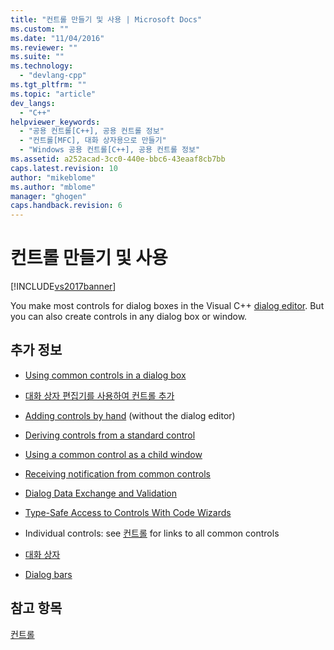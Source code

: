```yaml
---
title: "컨트롤 만들기 및 사용 | Microsoft Docs"
ms.custom: ""
ms.date: "11/04/2016"
ms.reviewer: ""
ms.suite: ""
ms.technology: 
  - "devlang-cpp"
ms.tgt_pltfrm: ""
ms.topic: "article"
dev_langs: 
  - "C++"
helpviewer_keywords: 
  - "공용 컨트롤[C++], 공용 컨트롤 정보"
  - "컨트롤[MFC], 대화 상자용으로 만들기"
  - "Windows 공용 컨트롤[C++], 공용 컨트롤 정보"
ms.assetid: a252acad-3cc0-440e-bbc6-43eaaf8cb7bb
caps.latest.revision: 10
author: "mikeblome"
ms.author: "mblome"
manager: "ghogen"
caps.handback.revision: 6
---
```

# 컨트롤 만들기 및 사용
[!INCLUDE[vs2017banner](../assembler/inline/includes/vs2017banner.md)]

You make most controls for dialog boxes in the Visual C\+\+ [dialog editor](../mfc/dialog-editor.md).  But you can also create controls in any dialog box or window.  
  
## 추가 정보  
  
-   [Using common controls in a dialog box](../mfc/using-common-controls-in-a-dialog-box.md)  
  
-   [대화 상자 편집기를 사용하여 컨트롤 추가](../mfc/using-the-dialog-editor-to-add-controls.md)  
  
-   [Adding controls by hand](../mfc/adding-controls-by-hand.md) \(without the dialog editor\)  
  
-   [Deriving controls from a standard control](../mfc/deriving-controls-from-a-standard-control.md)  
  
-   [Using a common control as a child window](../mfc/using-a-common-control-as-a-child-window.md)  
  
-   [Receiving notification from common controls](../mfc/receiving-notification-from-common-controls.md)  
  
-   [Dialog Data Exchange and Validation](../mfc/dialog-data-exchange-and-validation.md)  
  
-   [Type\-Safe Access to Controls With Code Wizards](../mfc/type-safe-access-to-controls-with-code-wizards.md)  
  
-   Individual controls: see [컨트롤](../mfc/controls-mfc.md) for links to all common controls  
  
-   [대화 상자](../mfc/dialog-boxes.md)  
  
-   [Dialog bars](../mfc/dialog-bars.md)  
  
## 참고 항목  
 [컨트롤](../mfc/controls-mfc.md)